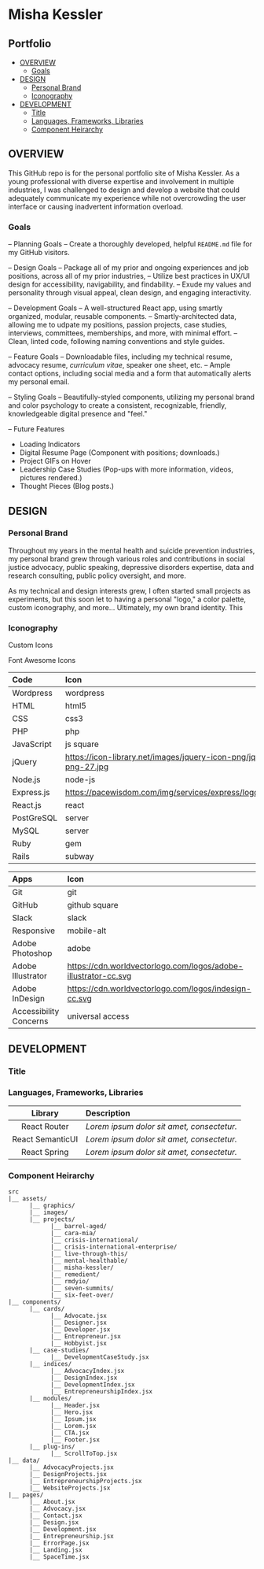 # Misha Kessler <!-- omit in toc -->
## Portfolio <!-- omit in toc -->

- [OVERVIEW](#OVERVIEW)
  - [Goals](#Goals)
- [DESIGN](#DESIGN)
  - [Personal Brand](#Personal-Brand)
  - [Iconography](#Iconography)
- [DEVELOPMENT](#DEVELOPMENT)
  - [Title](#Title)
  - [Languages, Frameworks, Libraries](#Languages-Frameworks-Libraries)
  - [Component Heirarchy](#Component-Heirarchy)

## OVERVIEW

This GitHub repo is for the personal portfolio site of Misha Kessler. As a young professional with diverse expertise and involvement in multiple industries, I was challenged to design and develop a website that could adequately communicate my experience while not overcrowding the user interface or causing inadvertent information overload.

### Goals

– Planning Goals
  – Create a thoroughly developed, helpful `README.md` file for my GitHub visitors.

– Design Goals
  – Package all of my prior and ongoing experiences and job positions, across all of my prior industries, 
  – Utilize best practices in UX/UI design for accessibility, navigability, and findability.
  – Exude my values and personality through visual appeal, clean design, and engaging interactivity.

– Development Goals
  – A well-structured React app, using smartly organized, modular, reusable components.
  – Smartly-architected data, allowing me to udpate my positions, passion projects, case studies, interviews, committees, memberships, and more, with minimal effort.
  – Clean, linted code, following naming conventions and style guides.

– Feature Goals
  – Downloadable files, including my technical resume, advocacy resume, _curriculum vitae_, speaker one sheet, etc.
  – Ample contact options, including social media and a form that automatically alerts my personal email.

– Styling Goals
  – Beautifully-styled components, utilizing my personal brand and color psychology to create a consistent, recognizable, friendly, knowledgeable digital presence and "feel."

– Future Features
  - Loading Indicators
  - Digital Resume Page (Component with positions; downloads.)
  - Project GIFs on Hover
  - Leadership Case Studies (Pop-ups with more information, videos, pictures rendered.)
  - Thought Pieces (Blog posts.)

## DESIGN

### Personal Brand

Throughout my years in the mental health and suicide prevention industries, my personal brand grew through various roles and contributions in social justice advocacy, public speaking, depressive disorders expertise, data and research consulting, public policy oversight, and more. 

As my technical and design interests grew, I often started small projects as experiments, but this soon let to having a personal "logo," a color palette, custom iconography, and more... Ultimately, my own brand identity. This 

### Iconography

Custom Icons



Font Awesome Icons 

| Code       | Icon                                                                   |
| :--------- | :--------------------------------------------------------------------- |
| Wordpress  | wordpress                                                              |
| HTML       | html5                                                                  |
| CSS        | css3                                                                   |
| PHP        | php                                                                    |
| JavaScript | js square                                                              |
| jQuery     | https://icon-library.net/images/jquery-icon-png/jquery-icon-png-27.jpg |
| Node.js    | node-js                                                                |
| Express.js | https://pacewisdom.com/img/services/express/logo_Express.png           |
| React.js   | react                                                                  |
| PostGreSQL | server                                                                 |
| MySQL      | server                                                                 |
| Ruby       | gem                                                                    |
| Rails      | subway                                                                 |

| Apps                   | Icon                                                           |
| :--------------------- | :------------------------------------------------------------- |
| Git                    | git                                                            |
| GitHub                 | github square                                                  |
| Slack                  | slack                                                          |
| Responsive             | mobile-alt                                                     |
| Adobe Photoshop        | adobe                                                          |
| Adobe Illustrator      | https://cdn.worldvectorlogo.com/logos/adobe-illustrator-cc.svg |
| Adobe InDesign         | https://cdn.worldvectorlogo.com/logos/indesign-cc.svg          |
| Accessibility Concerns | universal access                                               |

## DEVELOPMENT

### Title

### Languages, Frameworks, Libraries 

|     Library      | Description                                |
| :--------------: | :----------------------------------------- |
|   React Router   | _Lorem ipsum dolor sit amet, consectetur._ |
| React SemanticUI | _Lorem ipsum dolor sit amet, consectetur._ |
|   React Spring   | _Lorem ipsum dolor sit amet, consectetur._ |

### Component Heirarchy

``` structure
src
|__ assets/
      |__ graphics/
      |__ images/
      |__ projects/
            |__ barrel-aged/
            |__ cara-mia/
            |__ crisis-international/
            |__ crisis-international-enterprise/
            |__ live-through-this/
            |__ mental-healthable/
            |__ misha-kessler/
            |__ remedient/
            |__ rmdyio/
            |__ seven-summits/
            |__ six-feet-over/
|__ components/
      |__ cards/
            |__ Advocate.jsx
            |__ Designer.jsx
            |__ Developer.jsx
            |__ Entrepreneur.jsx
            |__ Hobbyist.jsx
      |__ case-studies/
            |__ DevelopmentCaseStudy.jsx
      |__ indices/
            |__ AdvocacyIndex.jsx
            |__ DesignIndex.jsx
            |__ DevelopmentIndex.jsx
            |__ EntrepreneurshipIndex.jsx
      |__ modules/
            |__ Header.jsx
            |__ Hero.jsx
            |__ Ipsum.jsx
            |__ Lorem.jsx
            |__ CTA.jsx
            |__ Footer.jsx
      |__ plug-ins/
            |__ ScrollToTop.jsx
|__ data/
      |__ AdvocacyProjects.jsx
      |__ DesignProjects.jsx
      |__ EntrepreneurshipProjects.jsx
      |__ WebsiteProjects.jsx
|__ pages/
      |__ About.jsx
      |__ Advocacy.jsx
      |__ Contact.jsx
      |__ Design.jsx
      |__ Development.jsx
      |__ Entrepreneurship.jsx
      |__ ErrorPage.jsx
      |__ Landing.jsx
      |__ SpaceTime.jsx
```
